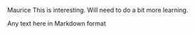 Maurice
This is interesting.  Will need to do a bit more learning.

Any text here in Markdown format
